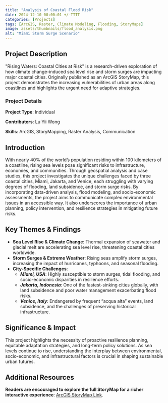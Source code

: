 ```yaml
---
title: "Analysis of Coastal Flood Risk"
date: 2024-12-10 00:00:01 +/-TTTT
categories: [Projects]
tags: [ArcGIS, Raster, Climate Modeling, Flooding, StoryMaps]
image: assets/thumbnails/flood_analysis.png 
alt: "Miami Storm Surge Scenario" 
---
```


## Project Description
"Rising Waters: Coastal Cities at Risk" is a research-driven exploration of how climate change-induced sea level rise and storm surges are impacting major coastal cities. Originally published as an ArcGIS StoryMap, this project demonstrates the increasing vulnerabilities of urban areas along coastlines and highlights the urgent need for adaptive strategies.

### Project Details
**Project Type**: Individual

**Contributers**: Lu Yii Wong

**Skills**: ArcGIS, StoryMapping, Raster Analysis, Communication

## Introduction
With nearly 40% of the world’s population residing within 100 kilometers of a coastline, rising sea levels pose significant risks to infrastructure, economies, and communities. Through geospatial analysis and case studies, this project investigates the unique challenges faced by three coastal cities, Miami, Jakarta, and Venice, each struggling with varying degrees of flooding, land subsidence, and storm surge risks.
By incorporating data-driven analysis, flood modeling, and socio-economic assessments, the project aims to communicate complex environmental issues in an accessible way. It also underscores the importance of urban planning, policy intervention, and resilience strategies in mitigating future risks.

## Key Themes & Findings

- **Sea Level Rise & Climate Change**: Thermal expansion of seawater and glacial melt are accelerating sea level rise, threatening coastal cities worldwide.
- **Storm Surges & Extreme Weather**: Rising seas amplify storm surges, increasing the impact of hurricanes, typhoons, and seasonal flooding.
- **City-Specific Challenges**:
  - ***Miami, USA***: Highly susceptible to storm surges, tidal flooding, and socio-economic disparities in resilience efforts.
  - ***Jakarta, Indonesia***: One of the fastest-sinking cities globally, with land subsidence and poor water management exacerbating flood risks.
  - ***Venice, Italy***: Endangered by frequent “acqua alta” events, land subsidence, and the challenges of preserving historical infrastructure.

##  Significance & Impact
This project highlights the necessity of proactive resilience planning, equitable adaptation strategies, and long-term policy solutions. As sea levels continue to rise, understanding the interplay between environmental, socio-economic, and infrastructural factors is crucial in shaping sustainable urban futures.

## Additional Resources
**Readers are encouraged to explore the full StoryMap for a richer interactive experience**: [ArcGIS StoryMap Link]("https://arcg.is/0DyeT5").
